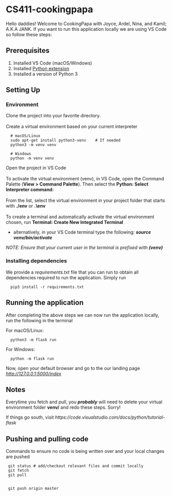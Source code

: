 
# CS411-cookingpapa

<p>Hello daddies! Welcome to CookingPapa with Joyce, Ardel, Nina, and Kamil; A.K.A JANK. If you want to run this application locally we are using VS Code so follow these steps:</p>

## Prerequisites
<ol>
  <li> Installed VS Code (macOS/Windows)
  <li> Installed <a href="https://marketplace.visualstudio.com/items?itemName=ms-python.python"> Python extension </a>
  <li> Installed a version of Python 3
</ol>

## Setting Up
### Environment
<p>Clone the project into your favorite directory.<br><br>
Create a virtual environment based on your current interpreter<br>

```
  # macOS/Linux
  sudo apt-get install python3-venv    # If needed
  python3 -m venv venv

  # Windows
  python -m venv venv
```

Open the project in VS Code<br><br>
To activate the virtual environment (venv), in VS Code, open the Command Palette (<b>View > Command Palette</b>). Then select the <b>Python: Select Interpreter command:</b><br><br>
From the list, select the virtual environment in your project folder that starts with <b>./env</b> or <b>.\env</b> <br><br>
To create a terminal and automatically activate the virtual environment chosen, run <b>Terminal: Create New Integrated Terminal</b></p>
<ul><li><p>alternatively, in your VS Code terminal type the following: <b><em>source venv/bin/activate</em></b></p></li></ul>
<p><i>NOTE: Ensure that your current user in the terminal is prefixed with <b>(venv)</b> </i></p>

### Installing dependencies
<p>We provide a <em>requirements.txt</em> file that you can run to obtain all dependencies required to run the application. Simply run

```
  pip3 install -r requirements.txt
```
</p>

## Running the application
<p>After completing the above steps we can now run the application locally, run the following in the terminal

For macOS/Linux:

```
  python3 -m flask run
```
For Windows:

```
  python -m flask run
```

Now, open your default browser and go to the our landing page <em>http://127.0.0.1:5000/index</em>
</p>

## Notes
<p>Everytime you fetch and pull, you <em><b>probably</b></em> will need to delete your virtual environment folder <b>venv/</b> and redo these steps. Sorry!</p>
<p>If things go south, visit <em>https://code.visualstudio.com/docs/python/tutorial-flask</em></p>

## Pushing and pulling code
<p> Commands to ensure no code is being written over and your local changes are pushed
  
 ``` 
  git status # add/checkout relevant files and commit locally
  git fetch 
  git pull
  
 ````
  
 ````
  git push origin master
 ````
</p>

